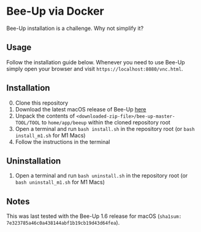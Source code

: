 # Bee-Up via Docker
Bee-Up installation is a challenge. Why not simplify it?

## Usage
Follow the installation guide below. Whenever you need to use Bee-Up simply open your browser and visit
`https://localhost:8080/vnc.html`.

## Installation
0) Clone this repository
1) Download the latest macOS release of Bee-Up [here](https://bee-up.omilab.org/activities/bee-up/#download)
2) Unpack the contents of `<downloaded-zip-file>/bee-up-master-TOOL/TOOL` to `home/app/beeup` within the cloned 
   repository root
3) Open a terminal and run `bash install.sh` in the repository root (or `bash install_m1.sh` for M1 Macs)
4) Follow the instructions in the terminal

## Uninstallation
1) Open a terminal and run `bash uninstall.sh` in the repository root (or `bash uninstall_m1.sh` for M1 Macs)

## Notes
This was last tested with the Bee-Up 1.6 release for macOS (`sha1sum: 7e323785a46c0a438144abf1b19cb19d43d64fea`).
